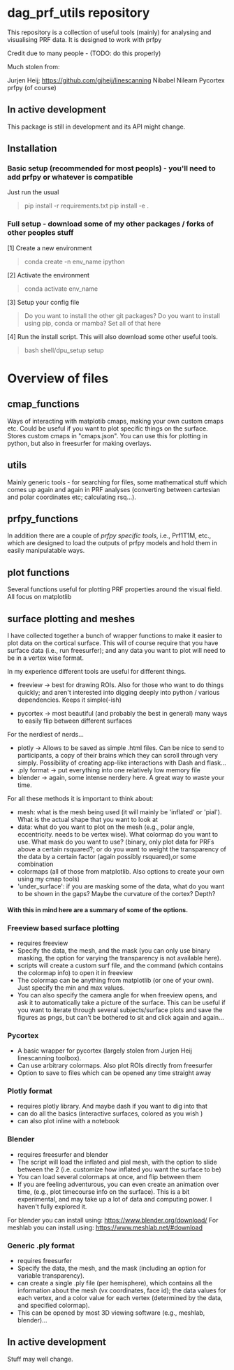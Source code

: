# dag_prf_utils repository
This repository is a collection of useful tools (mainly) for analysing and visualising PRF data. It is designed to work with prfpy 

Credit due to many people - (TODO: do this properly)

Much stolen from:

Jurjen Heij; https://github.com/gjheij/linescanning 
Nibabel
Nilearn
Pycortex
prfpy (of course)


## In active development
This package is still in development and its API might change. 

## Installation 

### Basic setup (recommended for most peopls) - you'll need to add prfpy or whatever is compatible 
Just run the usual 
> pip install -r requirements.txt
> pip install -e . 




### Full setup - download some of my other packages / forks of other peoples stuff
[1] Create a new environment 
> conda create -n env_name ipython 

[2] Activate the environment
> conda activate env_name 

[3] Setup your config file 
> Do you want to install the other git packages?
> Do you want to install using pip, conda or mamba? 
> Set all of that here

[4] Run the install script. This will also download some other useful tools. 
> bash shell/dpu_setup setup


# Overview of files 

## cmap_functions
Ways of interacting  with matplotib cmaps, making your own custom cmaps etc. Could be useful if you want to plot specific things on the surface. Stores custom cmaps in "cmaps.json". You can use this for plotting in python, but also in freesurfer for making overlays. 

## utils
Mainly generic tools - for searching for files, some mathematical stuff which comes up again and again in PRF analyses (converting between cartesian and polar coordinates etc; calculating rsq...).

## prfpy_functions
In addition there are a couple of *prfpy specific tools*, i.e., Prf1T1M, etc., which are designed to load the outputs of prfpy models and hold them in easily manipulatable ways.

## plot functions
Several functions useful for plotting PRF properties around the visual field. All focus on matplotlib

## surface plotting and meshes

I have collected together a bunch of wrapper functions to make it easier to plot data on the cortical surface. This will of course require that you have surface data (i.e., run freesurfer); and any data you want to plot will need to be in a vertex wise format. 

In my experience different tools are useful for different things. 
* freeview -> best for drawing ROIs. Also for those who want to do things quickly; and aren't interested into digging deeply into python / various dependencies. Keeps it simple(-ish)

* pycortex -> most beautiful (and probably the best in general) many ways to easily flip between different surfaces

For the nerdiest of nerds... 
* plotly -> Allows to be saved as simple .html files. Can be nice to send to participants, a copy of their brains which they can scroll through very simply. Possibility of creating app-like interactions with Dash and flask... 
* .ply format -> put everything into one relatively low memory file
* blender -> again, some intense nerdery here. A great way to waste your time. 


For all these methods it is important to think about:
* mesh: what is the mesh being used (it will mainly be 'inflated' or 'pial'). What is the actual shape that you want to look at 
* data: what do you want to plot on the mesh (e.g., polar angle, eccentricity. needs to be vertex wise). What colormap do you want to use. What mask do you want to use? (binary, only plot data for PRFs above a certain rsquared?; or do you want to weight the transparency of the data by a certain factor (again possibly rsquared),or some combination
* colormaps (all of those from matplotlib. Also options to create your own using my cmap tools)
* 'under_surface': if you are masking some of the data, what do you want to be shown in the gaps? Maybe the curvature of the cortex? Depth?

#### With this in mind here are a summary of some of the options. 

### Freeview based surface plotting
* requires freeview 
* Specify the data, the mesh, and the mask (you can only use binary masking, the option for varying the transparency is not available here). 
* scripts will create a custom surf file, and the command (which contains the colormap info) to open it in freeview
* The colormap can be anything from matplotlib (or one of your own). Just specify the min and max values. 
* You can also specify the camera angle for when freeview opens, and ask it to automatically take a picture of the surface. This can be useful if you want to iterate through several subjects/surface plots and save the figures as pngs, but can't be bothered to sit and click again and again... 

### Pycortex
* A basic wrapper for pycortex (largely stolen from Jurjen Heij linescanning toolbox). 
* Can use arbitrary colormaps. Also plot ROIs directly from freesurfer
* Option to save to files which can be opened any time straight away 

### Plotly format
* requires plotly library. And maybe dash if you want to dig into that
* can do all the basics (interactive surfaces, colored as you wish )
* can also plot inline with a notebook

### Blender
* requires freesurfer and blender
* The script will load the inflated and pial mesh, with the option to slide between the 2 (i.e. customize how inflated you want the surface to be)
* You can load several colormaps at once, and flip between them 
* If you are feeling adventurous, you can even create an animation over time, (e.g., plot timecourse info on the surface). This is a bit experimental, and may take up a lot of data and computing power. I haven't fully explored it. 

For blender you can install using: https://www.blender.org/download/
For meshlab you can install using: https://www.meshlab.net/#download

### Generic .ply format
* requires freesurfer 
* Specify the data, the mesh, and the mask (including an option for variable transparency). 
* can create a single .ply file (per hemisphere), which contains all the information about the mesh (vx coordinates, face id); the data values for each vertex, and a color value for each vertex (determined by the data, and specified colormap). 
* This can be opened by most 3D viewing software (e.g., meshlab, blender)...



## In active development
Stuff may well change. 


